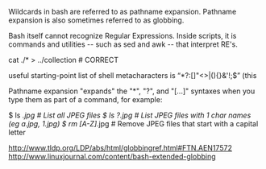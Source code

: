 
Wildcards in bash are referred to as pathname expansion. Pathname expansion is
also sometimes referred to as globbing.

Bash itself cannot recognize Regular Expressions. Inside scripts, it is commands and utilities -- such as sed and awk -- that interpret RE's.

  cat ./* > ../collection  # CORRECT

useful starting-point list of shell metacharacters is “*?:[]"<>|(){}&'!\;$” (this


Pathname expansion "expands" the "*", "?", and "[...]" syntaxes when you type them as part of a command, for example:

  $ ls *.jpg         # List all JPEG files
  $ ls ?.jpg         # List JPEG files with 1 char names (eg a.jpg, 1.jpg)
  $ rm [A-Z]*.jpg    # Remove JPEG files that start with a capital letter


http://www.tldp.org/LDP/abs/html/globbingref.html#FTN.AEN17572
http://www.linuxjournal.com/content/bash-extended-globbing
